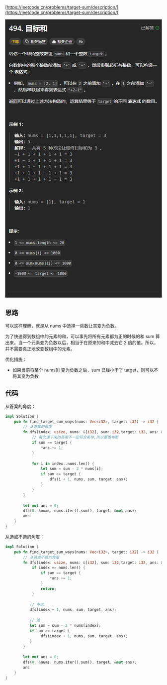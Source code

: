 [https://leetcode.cn/problems/target-sum/description/](https://leetcode.cn/problems/target-sum/description/)

![](../../../../../images/2024/1733565255147-1c2a99f7-58b4-4672-805e-d07aa0feec8e.png)

## 思路
可以这样理解，就是从 nums 中选择一些数让其变为负数。

为了快速得到数组中的元素的和，可以事先将所有元素都为正的时候的和 sum 算出来。当一个元素变为负数以后，相当于在原来的和中减去它 2 倍的值。所以，并不需要真正地改变数组中的元素。

优化措施：

+ 如果当前将某个 nums[i] 变为负数之后，sum 已经小于了 target，则可以不将其变为负数

## 代码
从答案的角度：

```rust
impl Solution {
    pub fn find_target_sum_ways(nums: Vec<i32>, target: i32) -> i32 {
        // 从答案的角度
        fn dfs(index: usize, nums: &[i32], sum: i32,target: i32, ans: &mut i32) {
            // 每次递下来的答案不一定符合条件,所以要做判断
            if sum == target {
                *ans += 1;
            }

            for i in index..nums.len() {
                let sum = sum - 2 * nums[i];
                if sum >= target {
                    dfs(i + 1, nums, sum, target, ans);
                } 
            }
        }

        let mut ans = 0;
        dfs(0, &nums, nums.iter().sum(), target, &mut ans);
        ans
    } 
}
```

从选或不选的角度：

```rust
impl Solution {
    pub fn find_target_sum_ways(nums: Vec<i32>, target: i32) -> i32 {
        // 从选或不选的角度
        fn dfs(index: usize, nums: &[i32], sum: i32,target: i32, ans: &mut i32) {
            if index == nums.len() {
                if sum == target {
                    *ans += 1;
                }
                return;
            }

           // 不选
           dfs(index + 1, nums, sum, target, ans);

           // 选
           let sum = sum - 2 * nums[index];
           if sum >= target {
                dfs(index + 1, nums, sum, target, ans);
           }
        }

        let mut ans = 0;
        dfs(0, &nums, nums.iter().sum(), target, &mut ans);
        ans
    } 
}
```

